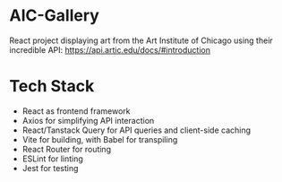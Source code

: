 # AIC-Gallery
React project displaying art from the Art Institute of Chicago using their incredible API: https://api.artic.edu/docs/#introduction

# Tech Stack
- React as frontend framework
- Axios for simplifying API interaction
- React/Tanstack Query for API queries and client-side caching
- Vite for building, with Babel for transpiling
- React Router for routing
- ESLint for linting
- Jest for testing
